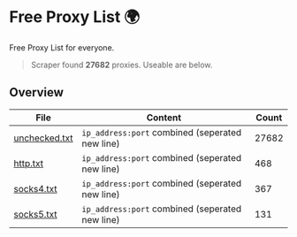 
# Free Proxy List 🌍

Free Proxy List for everyone.
> Scraper found **27682** proxies. Useable are below.

## Overview

|File|Content|Count|
|----|-------|-----|
|[unchecked.txt](https://raw.githubusercontent.com/yemixzy/proxy-list/main/proxies/unchecked.txt)|`ip_address:port` combined (seperated new line)|27682|
|[http.txt](https://raw.githubusercontent.com/yemixzy/proxy-list/main/proxies/http.txt)|`ip_address:port` combined (seperated new line)|468|
|[socks4.txt](https://raw.githubusercontent.com/yemixzy/proxy-list/main/proxies/socks4.txt)|`ip_address:port` combined (seperated new line)|367|
|[socks5.txt](https://raw.githubusercontent.com/yemixzy/proxy-list/main/proxies/socks5.txt)|`ip_address:port` combined (seperated new line)|131|

